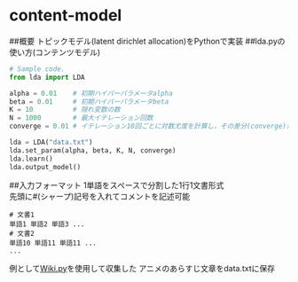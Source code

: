 # content-model
##概要
トピックモデル(latent dirichlet allocation)をPythonで実装
##lda.pyの使い方(コンテンツモデル)
```python
# Sample code.
from lda import LDA

alpha = 0.01    # 初期ハイパーパラメータalpha
beta = 0.01     # 初期ハイパーパラメータbeta
K = 10          # 隠れ変数の数
N = 1000        # 最大イテレーション回数
converge = 0.01 # イテレーション10回ごとに対数尤度を計算し，その差分(converge)が小さければ学習を終了する

lda = LDA("data.txt")
lda.set_param(alpha, beta, K, N, converge)
lda.learn()
lda.output_model()
```
##入力フォーマット
1単語をスペースで分割した1行1文書形式  
先頭に#(シャープ)記号を入れてコメントを記述可能
```
# 文書1
単語1 単語2 単語3 ...
# 文書2
単語10 単語11 単語11 ...
...
```
例として[Wiki.py](https://github.com/KentoW/wiki)を使用して収集した アニメのあらすじ文章をdata.txtに保存
